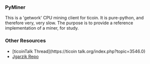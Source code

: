 ### PyMiner ###

This is a 'getwork' CPU mining client for ticoin. It is pure-python, and therefore very, very slow.  The purpose is to provide a reference implementation of a miner, for study.

### Other Resources ###

- [ticoinTalk Thread](https://ticoin talk.org/index.php?topic=3546.0)
- [Jgarzik Repo](https://github.com/jgarzik/pyminer)
